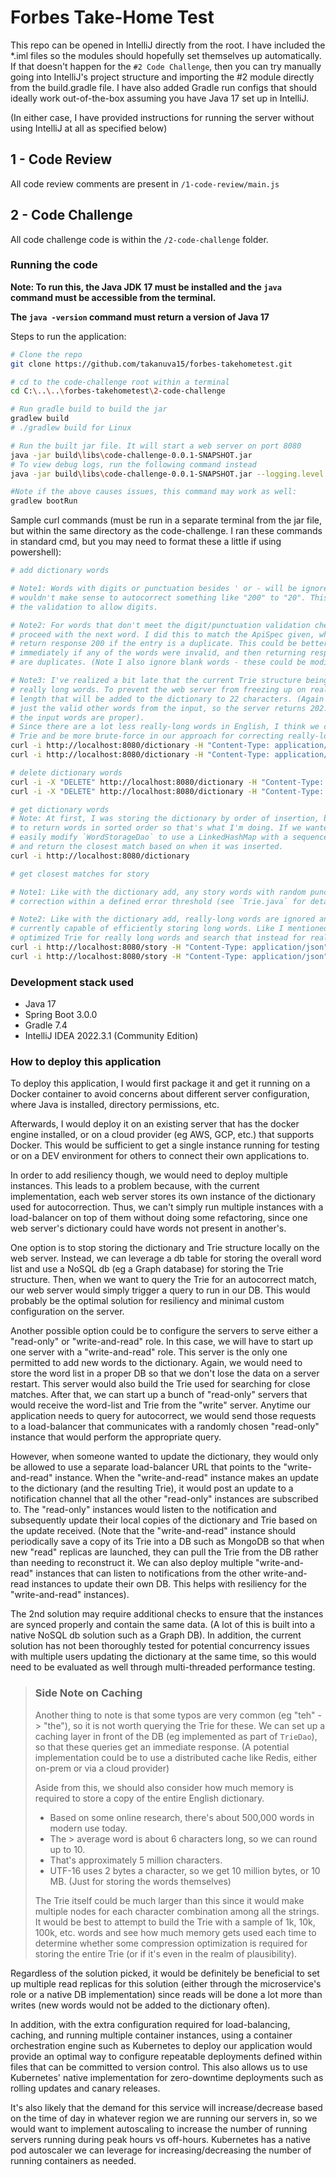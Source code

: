 # Forbes Take-Home Test

This repo can be opened in IntelliJ directly from the root. I have included the *.iml files so the modules should 
hopefully set themselves up automatically. If that doesn't happen for the `#2 Code Challenge`, then you can try 
manually going into IntelliJ's project structure and importing the #2 module directly from the build.gradle file. I
have also added Gradle run configs that should ideally work out-of-the-box assuming you have Java 17 set up in IntelliJ.

(In either case, I have provided instructions for running the server without using IntelliJ at all as specified below)

## 1 - Code Review

All code review comments are present in `/1-code-review/main.js`

## 2 - Code Challenge

All code challenge code is within the `/2-code-challenge` folder.

### Running the code

**Note: To run this, the Java JDK 17 must be installed and the `java` command must be accessible from the terminal.**

**The `java -version` command must return a version of Java 17**

Steps to run the application:

```bash
# Clone the repo
git clone https://github.com/takanuva15/forbes-takehometest.git

# cd to the code-challenge root within a terminal
cd C:\..\..\forbes-takehometest\2-code-challenge

# Run gradle build to build the jar
gradlew build 
# ./gradlew build for Linux

# Run the built jar file. It will start a web server on port 8080
java -jar build\libs\code-challenge-0.0.1-SNAPSHOT.jar
# To view debug logs, run the following command instead
java -jar build\libs\code-challenge-0.0.1-SNAPSHOT.jar --logging.level.com.forbes=DEBUG

#Note if the above causes issues, this command may work as well:
gradlew bootRun
```

Sample curl commands (must be run in a separate terminal from the jar file, but within the same directory as the 
code-challenge. I ran these commands in standard cmd, but you may need to format these a little if using powershell):
```bash
# add dictionary words 

# Note1: Words with digits or punctuation besides ' or - will be ignored. I coded this logic on the idea that it 
# wouldn't make sense to autocorrect something like "200" to "20". This could be re-implemented easily by changing
# the validation to allow digits.

# Note2: For words that don't meet the digit/punctuation validation checks, currently I silently ignore them and 
# proceed with the next word. I did this to match the ApiSpec given, where we should process all valid words and only
# return response 200 if the entry is a duplicate. This could be better-handled in the future by returning a 400 
# immediately if any of the words were invalid, and then returning response 200 only if all words are valid and some 
# are duplicates. (Note I also ignore blank words - these could be modified to throw an error 400 as well)

# Note3: I've realized a bit late that the current Trie structure being used has lower performance for handling
# really long words. To prevent the web server from freezing up on really long words, I've limited the max word
# length that will be added to the dictionary to 22 characters. (Again here, I'm ignoring them and proceeding on adding
# just the valid other words from the input, so the server returns 202. This could be modified to return a 400 until
# the input words are proper). 
# Since there are a lot less really-long words in English, I think we could store them in a separate, simplified
# Trie and be more brute-force in our approach for correcting really-long words that appear in a given story. 
curl -i http://localhost:8080/dictionary -H "Content-Type: application/json" -d @sample_dict_add.json
curl -i http://localhost:8080/dictionary -H "Content-Type: application/json" -d "{\"dictionary\": {\"add\": [\"cat\", \"bat\"]}}"

# delete dictionary words
curl -i -X "DELETE" http://localhost:8080/dictionary -H "Content-Type: application/json" -d @sample_dict_remove.json
curl -i -X "DELETE" http://localhost:8080/dictionary -H "Content-Type: application/json" -d "{\"dictionary\": {\"remove\": [\"believes\"]}}"

# get dictionary words
# Note: At first, I was storing the dictionary by order of insertion, but it looks like the API Spec was intending me
# to return words in sorted order so that's what I'm doing. If we wanted to return words in insertion-order, we could 
# easily modify `WordStorageDao` to use a LinkedHashMap with a sequence number to store words in insertion order 
# and return the closest match based on when it was inserted.
curl -i http://localhost:8080/dictionary

# get closest matches for story

# Note1: Like with the dictionary add, any story words with random punctuation are ignored. If we don't find a 
# correction within a defined error threshold (see `Trie.java` for details), we provide an empty correction.

# Note2: Like with the dictionary add, really-long words are ignored and not corrected since our dictionary isn't
# currently capable of efficiently storing long words. Like I mentioned previously though, we could make an
# optimized Trie for really long words and search that instead for really-long words.
curl -i http://localhost:8080/story -H "Content-Type: application/json" -d @sample_story.json
curl -i http://localhost:8080/story -H "Content-Type: application/json" -d "{\"story\": \"mat\"}"

```

### Development stack used

- Java 17
- Spring Boot 3.0.0
- Gradle 7.4
- IntelliJ IDEA 2022.3.1 (Community Edition)

### How to deploy this application

To deploy this application, I would first package it and get it running on a Docker container to avoid concerns about
different server configuration, where Java is installed, directory permissions, etc. 

Afterwards, I would deploy it on an existing server that has the docker engine installed, or on a cloud provider (eg
AWS, GCP, etc.) that supports Docker.
This would be sufficient to get a single instance running for testing or on a DEV environment for others to connect 
their own applications to.

In order to add resiliency though, we would need to deploy multiple instances. This leads to a problem because, with
the current implementation, each web server stores its own instance of the dictionary used for autocorrection. Thus,
we can't simply run multiple instances with a load-balancer on top of them without doing some refactoring, since one 
web server's dictionary could have words not present in another's.

One option is to stop storing the dictionary and Trie structure locally on the web server. Instead, we can leverage a 
 db table for storing the overall word list and use a NoSQL db (eg a Graph database) for storing the Trie structure.
Then, when we want to query the Trie for an autocorrect match, our web server would simply trigger a query to run in our
DB. This would probably be the optimal solution for resiliency and minimal custom configuration on the server. 

Another possible option could be to configure the servers to serve either a "read-only" or "write-and-read" role. In
this case, we will have to start up one server with a "write-and-read" role. This server is the only one permitted to
add new words to the dictionary. Again, we would need to store the word list in a proper DB so that we don't lose the
data on a server restart. This server would also build the Trie used for searching for close matches. After that, we can
start up a bunch of "read-only" servers that would receive the word-list and Trie from the "write" server. Anytime our
application needs to query for autocorrect, we would send those requests to a load-balancer that communicates with a 
randomly chosen "read-only" instance that would perform the appropriate query.

However, when someone wanted to update the dictionary, they would only be allowed to use a separate load-balancer URL
that points to the "write-and-read" instance. When the "write-and-read" instance makes an update to the dictionary (and
the resulting Trie), it would post an update to a notification channel that all the other "read-only" instances are
subscribed to. The "read-only" instances would listen to the notification and subsequently update their local copies of
the dictionary and Trie based on the update received. (Note that the "write-and-read" instance should periodically save
a copy of its Trie into a DB such as MongoDB so that when new "read" replicas are launched, they can pull the Trie from
the DB rather than needing to reconstruct it. We can also deploy multiple "write-and-read" instances that can listen
to notifications from the other write-and-read instances to update their own DB. This helps with resiliency for the
"write-and-read" instances).

The 2nd solution may require additional checks to ensure that the instances are synced properly and contain the same 
data. (A lot of this is built into a native NoSQL db solution such as a Graph DB). In addition, the current solution 
has not been thoroughly tested for potential concurrency issues with multiple users updating the dictionary at the
same time, so this would need to be evaluated as well through multi-threaded performance testing. 

> ### Side Note on Caching
> Another thing to note is that some typos are very common (eg "teh" -> "the"), so it is not worth querying the Trie for
> these. We can set up a caching layer in front of the DB (eg implemented as part of `TrieDao`), so that these queries get
> an immediate response. (A potential implementation could be to use a distributed cache like Redis, either 
> on-prem or via a cloud provider)
> 
> Aside from this, we should also consider how much memory is required to store a copy of the entire English dictionary. 
> - Based on some online research, there's about 500,000 words in modern use today. 
> - The > average word is about 6 characters long, so we can round up to 10. 
> - That's approximately 5 million characters. 
> - UTF-16 uses 2 bytes a character, so we get 10 million bytes, or 10 MB. (Just for storing the words themselves)
> 
> The Trie itself could be much larger than this since it would make multiple nodes for each character combination
> among all the strings. It would be best to attempt to build the Trie with a sample of 1k, 10k, 100k, etc. words 
> and see how much memory gets used each time to determine whether some compression optimization is required 
> for storing the entire Trie (or if it's even in the realm of plausibility).


Regardless of the solution picked, it would be definitely be beneficial to set up multiple read replicas for this 
solution (either through the microservice's role or a native DB implementation) since reads will be done a lot more 
than writes (new words would not be added to the dictionary often). 

In addition, with the extra configuration required for load-balancing, caching, and running multiple container 
instances, using a container orchestration engine such as Kubernetes to deploy our application would provide an 
optimal way to configure repeatable deployments defined within files that can be committed to version control. This 
also allows us to use Kubernetes' native implementation for zero-downtime deployments such as rolling updates and canary
releases. 

It's also likely that the demand for this service will increase/decrease based on the time of day in whatever region we 
are running our servers in, so we would want to implement autoscaling to increase the number of running servers running
during peak hours vs off-hours. Kubernetes has a native pod autoscaler we can leverage for increasing/decreasing the 
number of running containers as needed.



